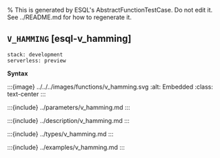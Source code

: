 % This is generated by ESQL's AbstractFunctionTestCase. Do not edit it. See ../README.md for how to regenerate it.

## `V_HAMMING` [esql-v_hamming]
```{applies_to}
stack: development
serverless: preview
```

**Syntax**

:::{image} ../../../images/functions/v_hamming.svg
:alt: Embedded
:class: text-center
:::


:::{include} ../parameters/v_hamming.md
:::

:::{include} ../description/v_hamming.md
:::

:::{include} ../types/v_hamming.md
:::

:::{include} ../examples/v_hamming.md
:::
